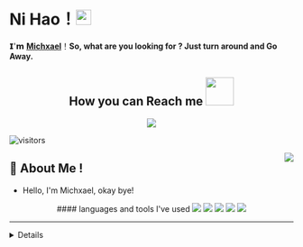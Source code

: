 # **Ni Hao**！<img src="https://user-images.githubusercontent.com/5679180/79618120-0daffb80-80be-11ea-819e-d2b0fa904d07.gif" width="27px"> 

𝗜'𝗺 [**Michxael**](https://instagram.com/_miichxael)！**So, what are you looking for ? Just turn around and Go Away.**


<h2 align="center">How you can Reach me <img src="https://media0.giphy.com/media/jqNPzdTTxQfOgOqpO4/source.gif" width="50"></h2>

<p align="center">
<img src="https://img.shields.io/badge/-Michxael-purple?style=flat-square&logo=instagram&logoColor=white&link=https://www.instagram.com/_miichxael/"/>

![visitors](https://visitor-badge.laobi.icu/badge?page_id=Miichxael)

<img align="right" src="https://github-readme-stats.vercel.app/api?username=Miichxael&show_icons=true&hide_border=true">

## 🧐 About Me !

-  Hello, I'm Michxael, okay bye!

<p align="center">
#### languages and tools I've used
<img src="https://img.shields.io/badge/-JavaScript-black?style=flat-square&logo=javascript"/>
<img src="https://img.shields.io/badge/-Nodejs-black?style=flat-square&logo=Node.js"/>
<img src="https://img.shields.io/badge/-MongoDB-black?style=flat-square&logo=mongodb"/>
<img src="https://img.shields.io/badge/-Bootstrap-563D7C?style=flat-square&logo=bootstrap"/>
<img src="https://img.shields.io/badge/-Heroku-430098?style=flat-square&logo=heroku"/>


<hr>

<details>
  
  <h2 align="center">
  Github Stats<img src="https://media.giphy.com/media/VgCDAzcKvsR6OM0uWg/giphy.gif" width="50">
</h2>
 
<br>
<p align = "center">
  <img  src = "https://github-readme-stats.vercel.app/api?username=Miichxael&show_icons=true&theme=radical&line_height=27">
  <img src = "https://github-readme-stats.vercel.app/api/top-langs/?username=Miichxael&hide=css,java,html&theme=radical">
</p>
<p align = "center">
 
 <img  src="https://github-readme-streak-stats.herokuapp.com/?user=Miichxael&show_icons=true&locale=en&layout=compact&theme=radical&line_height=0" />
</p> 

